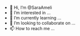 - 👋 Hi, I’m @SaraAmeli
- 👀 I’m interested in ...
- 🌱 I’m currently learning ...
- 💞️ I’m looking to collaborate on ...
- 📫 How to reach me ...

<!---
SaraAmeli/SaraAmeli is a ✨ special ✨ repository because its `README.md` (this file) appears on your GitHub profile.
You can click the Preview link to take a look at your changes.
--->
